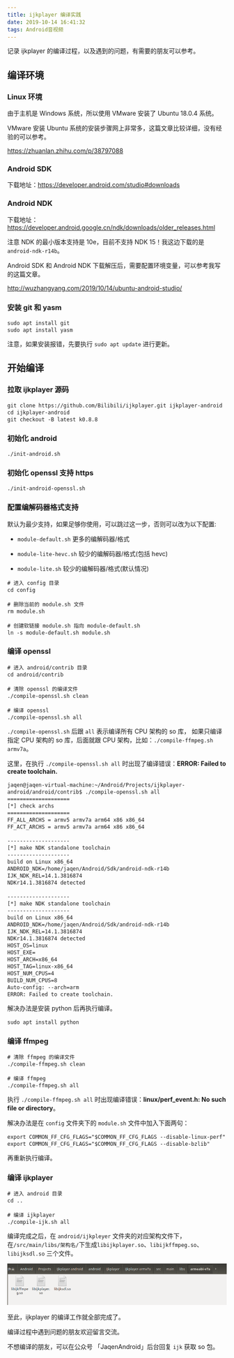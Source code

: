 ```yaml
---
title: ijkplayer 编译实践
date: 2019-10-14 16:41:32
tags: Android音视频
---
```


记录 ijkplayer 的编译过程，以及遇到的问题，有需要的朋友可以参考。

## 编译环境

### Linux 环境

由于主机是 Windows 系统，所以使用 VMware 安装了 Ubuntu 18.0.4 系统。

VMware 安装 Ubuntu 系统的安装步骤网上非常多，这篇文章比较详细，没有经验的可以参考。

https://zhuanlan.zhihu.com/p/38797088

### Android SDK

下载地址：https://developer.android.com/studio#downloads

### Android NDK

下载地址：https://developer.android.google.cn/ndk/downloads/older_releases.html

注意 NDK 的最小版本支持是 10e，目前不支持 NDK 15！我这边下载的是 `android-ndk-r14b`。

Android SDK 和 Android NDK 下载解压后，需要配置环境变量，可以参考我写的这篇文章。

http://wuzhangyang.com/2019/10/14/ubuntu-android-studio/

### 安装 git 和 yasm

```shell
sudo apt install git
sudo apt install yasm
```

注意，如果安装报错，先要执行 `sudo apt update` 进行更新。

## 开始编译

### 拉取 ijkplayer 源码

```shell
git clone https://github.com/Bilibili/ijkplayer.git ijkplayer-android
cd ijkplayer-android
git checkout -B latest k0.8.8
```

### 初始化 android

```shell
./init-android.sh
```

### 初始化 openssl 支持 https

```shell
./init-android-openssl.sh
```

### 配置编解码器格式支持

默认为最少支持，如果足够你使用，可以跳过这一步，否则可以改为以下配置:

- `module-default.sh` 更多的编解码器/格式

- `module-lite-hevc.sh` 较少的编解码器/格式(包括 hevc)
- `module-lite.sh` 较少的编解码器/格式(默认情况)

```shell
# 进入 config 目录
cd config

# 删除当前的 module.sh 文件
rm module.sh

# 创建软链接 module.sh 指向 module-default.sh
ln -s module-default.sh module.sh
```

### 编译 openssl

```shell
# 进入 android/contrib 目录
cd android/contrib

# 清除 openssl 的编译文件
./compile-openssl.sh clean

# 编译 openssl
./compile-openssl.sh all
```

`./compile-openssl.sh` 后跟 `all` 表示编译所有 CPU 架构的 so 库， 如果只编译指定 CPU 架构的 so 库，后面就跟 CPU 架构，比如：` ./compile-ffmpeg.sh armv7a `。

这里，在执行 `./compile-openssl.sh all` 时出现了编译错误：**ERROR: Failed to create toolchain.**

```shell
jaqen@jaqen-virtual-machine:~/Android/Projects/ijkplayer-android/android/contrib$ ./compile-openssl.sh all
====================
[*] check archs
====================
FF_ALL_ARCHS = armv5 armv7a arm64 x86 x86_64
FF_ACT_ARCHS = armv5 armv7a arm64 x86 x86_64

--------------------
[*] make NDK standalone toolchain
--------------------
build on Linux x86_64
ANDROID_NDK=/home/jaqen/Android/Sdk/android-ndk-r14b
IJK_NDK_REL=14.1.3816874
NDKr14.1.3816874 detected

--------------------
[*] make NDK standalone toolchain
--------------------
build on Linux x86_64
ANDROID_NDK=/home/jaqen/Android/Sdk/android-ndk-r14b
IJK_NDK_REL=14.1.3816874
NDKr14.1.3816874 detected
HOST_OS=linux
HOST_EXE=
HOST_ARCH=x86_64
HOST_TAG=linux-x86_64
HOST_NUM_CPUS=4
BUILD_NUM_CPUS=8
Auto-config: --arch=arm
ERROR: Failed to create toolchain.

```

解决办法是安装 python 后再执行编译。

```shell
sudo apt install python
```

### 编译 ffmpeg

```shell
# 清除 ffmpeg 的编译文件
./compile-ffmpeg.sh clean

# 编译 ffmpeg
./compile-ffmpeg.sh all
```

执行 `./compile-ffmpeg.sh all` 时出现编译错误：**linux/perf_event.h: No such file or directory**。

解决办法是在 `config` 文件夹下的 `module.sh` 文件中加入下面两句：

```shell
export COMMON_FF_CFG_FLAGS="$COMMON_FF_CFG_FLAGS --disable-linux-perf"
export COMMON_FF_CFG_FLAGS="$COMMON_FF_CFG_FLAGS --disable-bzlib"
```

再重新执行编译。

### 编译 ijkplayer

```shell
# 进入 android 目录
cd ..

# 编译 ijkplayer
./compile-ijk.sh all
```

 编译完成之后，在 `android/ijkpleyer` 文件夹的对应架构文件下，在`/src/main/libs/架构名/`下生成`libijkplayer.so`、`libijkffmpeg.so`、`libijksdl.so` 三个文件。 

![](https://raw.githubusercontent.com/zywudev/blog-source/master/image/ijkplayer_so.png)

至此，ijkplayer 的编译工作就全部完成了。

编译过程中遇到问题的朋友欢迎留言交流。

不想编译的朋友，可以在公众号 「JaqenAndroid」后台回复 `ijk` 获取 so 包。

